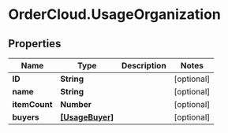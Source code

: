 # OrderCloud.UsageOrganization

## Properties
Name | Type | Description | Notes
------------ | ------------- | ------------- | -------------
**ID** | **String** |  | [optional] 
**name** | **String** |  | [optional] 
**itemCount** | **Number** |  | [optional] 
**buyers** | [**[UsageBuyer]**](UsageBuyer.md) |  | [optional] 


